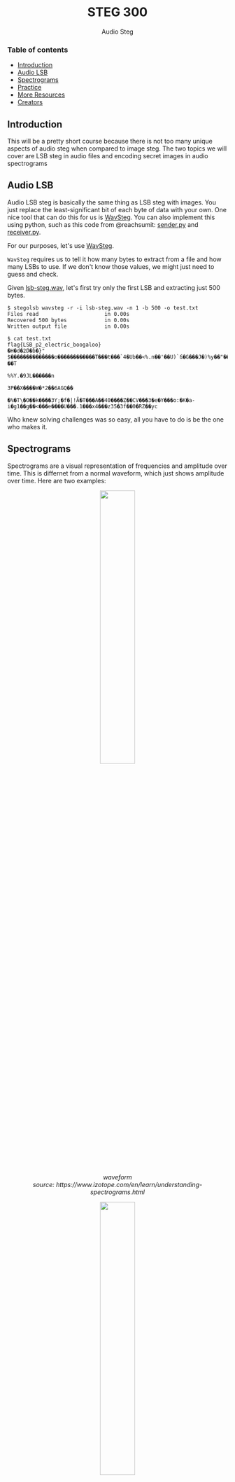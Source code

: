 <h1 align="center">STEG 300</h1>
  <p align="center">
     Audio Steg
  </p>

### Table of contents

- [Introduction](#introduction)
- [Audio LSB](#audio-lsb)
- [Spectrograms](#spectrograms)
- [Practice](#practice)
- [More Resources](#more-resources)
- [Creators](#creators)


## Introduction
This will be a pretty short course because there is not too many unique aspects of audio steg when compared to image steg. The two topics we will cover are LSB steg in audio files and encoding secret images in audio spectrograms

## Audio LSB
Audio LSB steg is basically the same thing as LSB steg with images. You just replace the least-significant bit of each byte of data with your own. One nice tool that can do this for us is [WavSteg](https://github.com/ragibson/Steganography#WavSteg). You can also implement this using python, such as this code from @reachsumit: [sender.py](https://gist.github.com/reachsumit/5376441d341bb5c8b361a2f3e0798993) and [receiver.py](https://gist.github.com/reachsumit/583c76ffd740e1a952d65da3c676931f).

For our purposes, let's use [WavSteg](https://github.com/ragibson/Steganography#WavSteg). 

`WavSteg` requires us to tell it how many bytes to extract from a file and how many LSBs to use. If we don't know those values, we might just need to guess and check.

Given [lsb-steg.wav](https://github.com/ursusShooock/CTF-by-eldiablo/blob/main/Steg/STEG%20300/lsb-steg.wav), let's first try only the first LSB and extracting just 500 bytes.

```console
$ stegolsb wavsteg -r -i lsb-steg.wav -n 1 -b 500 -o test.txt         
Files read                     in 0.00s
Recovered 500 bytes            in 0.00s
Written output file            in 0.00s
```
```console
$ cat test.txt              
flag{LSB_p2_electric_boogaloo}
�H�d�2́D�ɓ�}̙" $��������������o������������T���t���`4�Ub��<%.n��'��U)`ճ�G���J�)%y��"����1��I˸[_%eKc�2J�X��k��lc�M�p'     ��T
                                                                                                                          %%Y.�9JL������n
                                                                                                                                         3P��X����W�*2��6AGQ��
                                                                                                                                                              �%�T\�O��k����3Ƴ;�f�|!Ã�T���A��40����Z��CV���3�e�Y���o:�K�a-i�g1��g��<���e����U���.1���x4���z35�3f��0�RZ��yc                 
```

Who knew solving challenges was so easy, all you have to do is be the one who makes it.

## Spectrograms
Spectrograms are a visual representation of frequencies and amplitude over time. This is differnet from a normal waveform, which just shows amplitude over time. Here are two examples:

<p align="center">
    <img src="https://github.com/ursusShooock/CTF-by-eldiablo/blob/main/images/steg/waveform.png" width=40%  height=40%><br>
    <em>waveform</em><br><em>source: https://www.izotope.com/en/learn/understanding-spectrograms.html</em>
</p>

<p align="center">
    <img src="https://github.com/ursusShooock/CTF-by-eldiablo/blob/main/images/steg/spectrogram.png" width=40%  height=40%><br>
    <em>spectrogram</em><br><em>source: https://www.izotope.com/en/learn/understanding-spectrograms.html</em>
</p>

In the spectrogram, amplitutude is diplayed by brightness, the y-axis is frequency, and x-axis is time. In the waveform, amplitude is the y-axis and time is the x-axis.

If we think about it, this means we can almomst "draw" images as sound, and visualize them using spectrograms. Adjusting amplitude will increase brightness to make lines stand out. The range of frequencies will make the lines. And time gives us a 2D canvas to work with.

Two good and free ways to view the spectrograms of an audio file is using [sonic visualizer](https://www.sonicvisualiser.org/) and [audacity](https://www.audacityteam.org/) (which is pre-installed on Kali). 

Let's say we were given [spectrogram.wav](https://github.com/ursusShooock/CTF-by-eldiablo/blob/main/Steg/STEG%20300/spectrogram.wav):

If we want to try to view it in `Sonic Visualizer`, we have to open the file, then `pane > add spectrogram`. We see the flag!

<p align="center"><img src="https://github.com/ursusShooock/CTF-by-eldiablo/blob/main/images/steg/sonic-visualizer.png" width=50%  height=50%></p>

If we want to view it in `Audacity`, we open the file, "open menu" with `Shift+M` and then click `Spectrogram`. By default it will only show frequencies up to 8kHz but we can change that. Either `open menu > spectrogram settings > increase the "Max Frequency"` or right click on the y-axis panel showing the frequencies and click `Zoom to Fit`. We see the flag!

<p align="center"><img src="https://github.com/ursusShooock/CTF-by-eldiablo/blob/main/images/steg/audacity.png" width=80%  height=80%></p>

(If your spectrogram looks different, aka red and hard to read, it's because I highlighted the audio track which makes it easier to read)

This is a pretty popular method used in audio steg CTF challenges, so make sure to check it. You might also be hinted to the fact that something is hidden in the spectrogram if you play the audio file and you hear strange frequencies and sounds that shouldn't be there.


## Practice:
- TCTF: TODO
- picoCTF: TODO
- TryHackMe: TODO

## More Resources:
- https://www.izotope.com/en/learn/understanding-spectrograms.html
- https://sumit-arora.medium.com/audio-steganography-the-art-of-hiding-secrets-within-earshot-part-1-of-2-6a3bbd706e15
- https://sumit-arora.medium.com/audio-steganography-the-art-of-hiding-secrets-within-earshot-part-2-of-2-c76b1be719b3


Enjoy :metal:
